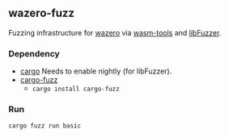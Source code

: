 ## wazero-fuzz

Fuzzing infrastructure for [wazero](https://github.com/tetratelabs/wazero) via [wasm-tools](https://github.com/bytecodealliance/wasm-tools)
and [libFuzzer](https://llvm.org/docs/LibFuzzer.html).

### Dependency

- [cargo](https://doc.rust-lang.org/cargo/getting-started/installation.html)
    Needs to enable nightly (for libFuzzer).
- [cargo-fuzz](https://github.com/rust-fuzz/cargo-fuzz)
  - `cargo install cargo-fuzz`

### Run

```
cargo fuzz run basic
```
